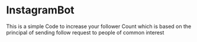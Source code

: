 # InstagramBot
This is a simple Code to increase your follower Count which is based on the principal of sending follow request to people of common interest
